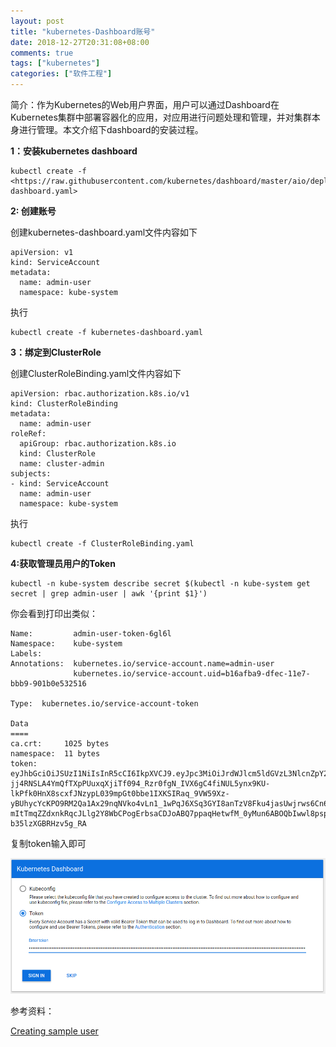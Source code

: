 ```yaml
---
layout: post
title: "kubernetes-Dashboard账号"
date: 2018-12-27T20:31:08+08:00
comments: true
tags: ["kubernetes"]
categories: ["软件工程"]
---
```


简介：作为Kubernetes的Web用户界面，用户可以通过Dashboard在Kubernetes集群中部署容器化的应用，对应用进行问题处理和管理，并对集群本身进行管理。本文介绍下dashboard的安装过程。

**1：安装kubernetes dashboard**

```
kubectl create -f <https://raw.githubusercontent.com/kubernetes/dashboard/master/aio/deploy/recommended/kubernetes-dashboard.yaml>
```

**2: 创建账号**

创建kubernetes-dashboard.yaml文件内容如下

```
apiVersion: v1
kind: ServiceAccount
metadata:
  name: admin-user
  namespace: kube-system
```

执行

```
kubectl create -f kubernetes-dashboard.yaml
```

**3：绑定到ClusterRole**

创建ClusterRoleBinding.yaml文件内容如下

```
apiVersion: rbac.authorization.k8s.io/v1
kind: ClusterRoleBinding
metadata:
  name: admin-user
roleRef:
  apiGroup: rbac.authorization.k8s.io
  kind: ClusterRole
  name: cluster-admin
subjects:
- kind: ServiceAccount
  name: admin-user
  namespace: kube-system
```

执行

```
kubectl create -f ClusterRoleBinding.yaml
```

**4:获取管理员用户的Token**

```
kubectl -n kube-system describe secret $(kubectl -n kube-system get secret | grep admin-user | awk '{print $1}')
```

你会看到打印出类似：

```
Name:         admin-user-token-6gl6l
Namespace:    kube-system
Labels:
Annotations:  kubernetes.io/service-account.name=admin-user
              kubernetes.io/service-account.uid=b16afba9-dfec-11e7-bbb9-901b0e532516

Type:  kubernetes.io/service-account-token

Data
====
ca.crt:     1025 bytes
namespace:  11 bytes
token:      eyJhbGciOiJSUzI1NiIsInR5cCI6IkpXVCJ9.eyJpc3MiOiJrdWJlcm5ldGVzL3NlcnZpY2VhY2NvdW50Iiwia3ViZXJuZXRlcy5pby9zZXJ2aWNlYWNjb3VudC9uYW1lc3BhY2UiOiJrdWJlLXN5c3RlbSIsImt1YmVybmV0ZXMuaW8vc2VydmljZWFjY291bnQvc2VjcmV0Lm5hbWUiOiJhZG1pbi11c2VyLXRva2VuLTZnbDZsIiwia3ViZXJuZXRlcy5pby9zZXJ2aWNlYWNjb3VudC9zZXJ2aWNlLWFjY291bnQubmFtZSI6ImFkbWluLXVzZXIiLCJrdWJlcm5ldGVzLmlvL3NlcnZpY2VhY2NvdW50L3NlcnZpY2UtYWNjb3VudC51aWQiOiJiMTZhZmJhOS1kZmVjLTExZTctYmJiOS05MDFiMGU1MzI1MTYiLCJzdWIiOiJzeXN0ZW06c2VydmljZWFjY291bnQ6a3ViZS1zeXN0ZW06YWRtaW4tdXNlciJ9.M70CU3lbu3PP4OjhFms8PVL5pQKj-jj4RNSLA4YmQfTXpPUuxqXjiTf094_Rzr0fgN_IVX6gC4fiNUL5ynx9KU-lkPfk0HnX8scxfJNzypL039mpGt0bbe1IXKSIRaq_9VW59Xz-yBUhycYcKPO9RM2Qa1Ax29nqNVko4vLn1_1wPqJ6XSq3GYI8anTzV8Fku4jasUwjrws6Cn6_sPEGmL54sq5R4Z5afUtv-mItTmqZZdxnkRqcJLlg2Y8WbCPogErbsaCDJoABQ7ppaqHetwfM_0yMun6ABOQbIwwl8pspJhpplKwyo700OSpvTT9zlBsu-b35lzXGBRHzv5g_RA
```

复制token输入即可

![../uploads/2020/10/1561250293.jpg](../uploads/2020/10/1561250293.jpg)

参考资料：

[Creating sample user](https://github.com/kubernetes/dashboard/wiki/Creating-sample-user)